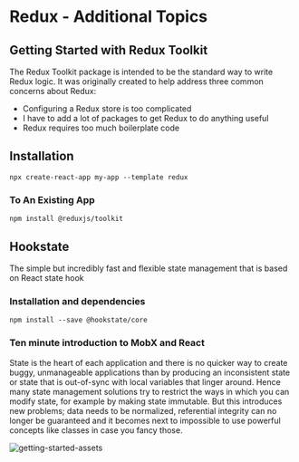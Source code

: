 # Redux - Additional Topics

## Getting Started with Redux Toolkit

The Redux Toolkit package is intended to be the standard way to write Redux logic. It was originally created to help address three common concerns about Redux:

+ Configuring a Redux store is too complicated
+ I have to add a lot of packages to get Redux to do anything useful
+ Redux requires too much boilerplate code

## Installation​

`npx create-react-app my-app --template redux`

### To An Existing App

`npm install @reduxjs/toolkit`

## Hookstate
The simple but incredibly fast and flexible state management that is based on React state hook

### Installation and dependencies
`npm install --save @hookstate/core`

### Ten minute introduction to MobX and React

State is the heart of each application and there is no quicker way to create buggy, unmanageable applications than by producing an inconsistent state or state that is out-of-sync with local variables that linger around. Hence many state management solutions try to restrict the ways in which you can modify state, for example by making state immutable. But this introduces new problems; data needs to be normalized, referential integrity can no longer be guaranteed and it becomes next to impossible to use powerful concepts like classes in case you fancy those.

![getting-started-assets](https://mobx.js.org/assets/getting-started-assets/overview.png)
